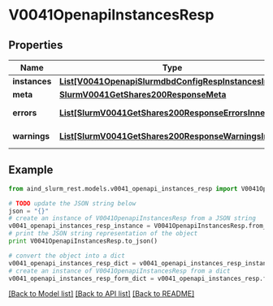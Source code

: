# V0041OpenapiInstancesResp


## Properties

Name | Type | Description | Notes
------------ | ------------- | ------------- | -------------
**instances** | [**List[V0041OpenapiSlurmdbdConfigRespInstancesInner]**](V0041OpenapiSlurmdbdConfigRespInstancesInner.md) | instances | 
**meta** | [**SlurmV0041GetShares200ResponseMeta**](SlurmV0041GetShares200ResponseMeta.md) |  | [optional] 
**errors** | [**List[SlurmV0041GetShares200ResponseErrorsInner]**](SlurmV0041GetShares200ResponseErrorsInner.md) | Query errors | [optional] 
**warnings** | [**List[SlurmV0041GetShares200ResponseWarningsInner]**](SlurmV0041GetShares200ResponseWarningsInner.md) | Query warnings | [optional] 

## Example

```python
from aind_slurm_rest.models.v0041_openapi_instances_resp import V0041OpenapiInstancesResp

# TODO update the JSON string below
json = "{}"
# create an instance of V0041OpenapiInstancesResp from a JSON string
v0041_openapi_instances_resp_instance = V0041OpenapiInstancesResp.from_json(json)
# print the JSON string representation of the object
print V0041OpenapiInstancesResp.to_json()

# convert the object into a dict
v0041_openapi_instances_resp_dict = v0041_openapi_instances_resp_instance.to_dict()
# create an instance of V0041OpenapiInstancesResp from a dict
v0041_openapi_instances_resp_form_dict = v0041_openapi_instances_resp.from_dict(v0041_openapi_instances_resp_dict)
```
[[Back to Model list]](../README.md#documentation-for-models) [[Back to API list]](../README.md#documentation-for-api-endpoints) [[Back to README]](../README.md)


